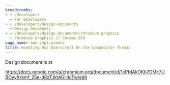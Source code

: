 ```yaml
---
breadcrumbs:
- - /developers
  - For Developers
- - /developers/design-documents
  - Design Documents
- - /developers/design-documents/chromium-graphics
  - Chromium Graphics // Chrome GPU
page_name: mac-impl-events
title: Handling Mac Overscroll On the Compositor Thread
---
```


Design document is at

https://docs.google.com/a/chromium.org/document/d/1ePfdAkOKh7DMc7UBOyyXrkmf_25e-d8zTJktAGHtcTw/edit
